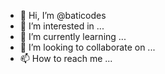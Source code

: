 - 👋 Hi, I’m @baticodes
- 👀 I’m interested in ...
- 🌱 I’m currently learning ...
- 💞️ I’m looking to collaborate on ...
- 📫 How to reach me ...

<!---
baticodes/baticodes is a ✨ special ✨ repository because its `README.md` (this file) appears on your GitHub profile.
You can click the Preview link to take a look at your changes.
--->

